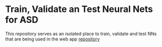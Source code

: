 # Train, Validate an Test Neural Nets for ASD

This repository serves as an isolated place to train, validate and test NNs that are being used in the web app [repository](https://github.com/ASDDataMining/therapy-aid-tool)
